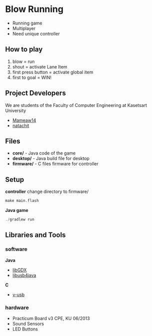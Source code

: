 # Blow Running
* Running game
* Multiplayer
* Need unique controller

## How to play
1. blow = run
2. shout = activate Lane Item
3. first press button = activate global item
4. first to goal = WIN!

## Project Developers
We are students of the Faculty of Computer Engineering at Kasetsart University
* [Mameaw14](https://github.com/mameaw14)
* [natachit](https://github.com/natachit)

## Files
* **core/** - Java code of the game
* **desktop/** - Java build file for desktop
* **firmware/** - C files firmware for controller

## Setup
**controller** change directory to firmware/
```c
make main.flash
```
**Java game**
```java
./gradlew run
```

## Libraries and Tools
### software
**Java**
- [libGDX](https://github.com/libGDX/libGDX)
- [libusb4java](https://github.com/usb4java/libusb4java)

**C**
- [v-usb](https://github.com/obdev/v-usb)

### hardware
- Practicum Board v3 CPE, KU 06/2013
- Sound Sensors
- LED Buttons